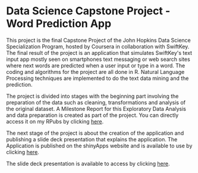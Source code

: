 # Data Science Capstone Project - Word Prediction App

This project is the final Capstone Project of the John Hopkins Data Science Specialization Program, hosted by Coursera in collaboration with SwiftKey. The final result of the project is an application that simulates SwiftKey's text input app mostly seen on smartphones text messaging or web search sites where next words are predicted when a user input or type in a word. The coding and algorithms for the project are all done in R. Natural Language Processing techniques are implemented to do the text data mining and the prediction.

The project is divided into stages with the beginning part involving the preparation of the data such as cleaning, transformations and analysis of the original dataset. A Milestone Report for this Exploratory Data Analysis and data preparation is created as part of the project. You can directly access it on my RPubs by clicking [here](http://rpubs.com/adrianromano/396892).

The next stage of the project is about the creation of the application and publishing a slide deck presentation that explains the application. The Application is published on the shinyApps website and is available to use by clicking [here](https://adrianromano.shinyapps.io/word_prediction_app/).

The slide deck presentation is available to access by clicking [here](http://rpubs.com/adrianromano/397611).
